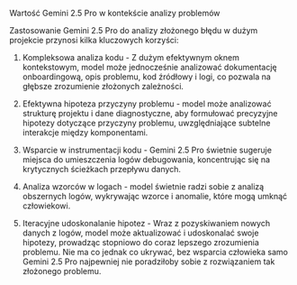 Wartość Gemini 2.5 Pro w kontekście analizy problemów

Zastosowanie Gemini 2.5 Pro do analizy złożonego błędu w dużym projekcie przynosi kilka kluczowych korzyści:

1. Kompleksowa analiza kodu - Z dużym efektywnym oknem kontekstowym, model może jednocześnie analizować dokumentację onboardingową, opis problemu, kod źródłowy i logi, co pozwala na głębsze zrozumienie złożonych zależności.

2. Efektywna hipoteza przyczyny problemu -  model może analizować strukturę projektu i dane diagnostyczne, aby formułować precyzyjne hipotezy dotyczące przyczyny problemu, uwzględniające subtelne interakcje między komponentami.

3. Wsparcie w instrumentacji kodu - Gemini 2.5 Pro świetnie sugeruje miejsca do umieszczenia logów debugowania, koncentrując się na krytycznych ścieżkach przepływu danych.

4. Analiza wzorców w logach - model świetnie radzi sobie z analizą obszernych logów, wykrywając wzorce i anomalie, które mogą umknąć człowiekowi.

5. Iteracyjne udoskonalanie hipotez - Wraz z pozyskiwaniem nowych danych z logów, model może aktualizować i udoskonalać swoje hipotezy, prowadząc stopniowo do coraz lepszego zrozumienia problemu. Nie ma co jednak co ukrywać, bez wsparcia człowieka samo Gemini 2.5 Pro najpewniej nie poradziłoby sobie z rozwiązaniem tak złożonego problemu.